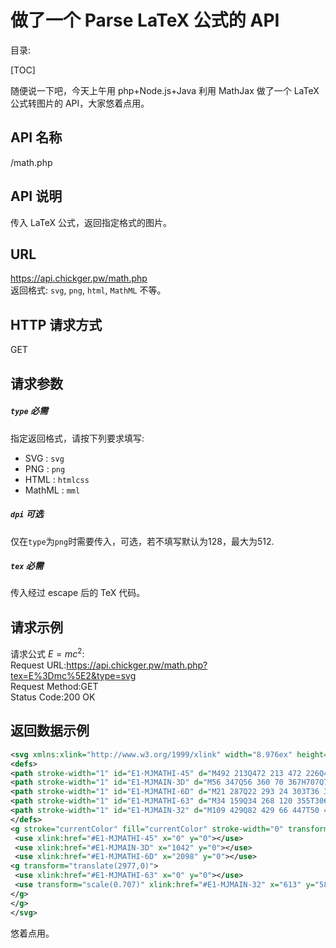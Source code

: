 做了一个 Parse LaTeX 公式的 API 
===
目录:

[TOC]

随便说一下吧，今天上午用 php+Node.js+Java 利用 MathJax 做了一个 LaTeX 公式转图片的 API，大家悠着点用。

## API 名称
/math.php
## API 说明
传入 LaTeX 公式，返回指定格式的图片。  
## URL
https://api.chickger.pw/math.php  
返回格式: `svg`, `png`, `html`, `MathML` 不等。
## HTTP 请求方式
GET
## 请求参数
##### `type` 必需
指定返回格式，请按下列要求填写:
+ SVG : `svg`
+ PNG : `png`
+ HTML : `htmlcss`
+ MathML : `mml`

##### `dpi` 可选
仅在`type`为`png`时需要传入，可选，若不填写默认为128，最大为512.

##### `tex` 必需
传入经过 escape 后的 TeX 代码。

## 请求示例
请求公式 $E = mc^2$:  
Request URL:https://api.chickger.pw/math.php?tex=E%3Dmc%5E2&type=svg  
Request Method:GET  
Status Code:200 OK  

## 返回数据示例
````xml
<svg xmlns:xlink="http://www.w3.org/1999/xlink" width="8.976ex" height="2.676ex" style="vertical-align: -0.338ex;" viewBox="0 -1006.6 3864.5 1152.1" role="img" focusable="false" xmlns="http://www.w3.org/2000/svg">
<defs>
<path stroke-width="1" id="E1-MJMATHI-45" d="M492 213Q472 213 472 226Q472 230 477 250T482 285Q482 316 461 323T364 330H312Q311 328 277 192T243 52Q243 48 254 48T334 46Q428 46 458 48T518 61Q567 77 599 117T670 248Q680 270 683 272Q690 274 698 274Q718 274 718 261Q613 7 608 2Q605 0 322 0H133Q31 0 31 11Q31 13 34 25Q38 41 42 43T65 46Q92 46 125 49Q139 52 144 61Q146 66 215 342T285 622Q285 629 281 629Q273 632 228 634H197Q191 640 191 642T193 659Q197 676 203 680H757Q764 676 764 669Q764 664 751 557T737 447Q735 440 717 440H705Q698 445 698 453L701 476Q704 500 704 528Q704 558 697 578T678 609T643 625T596 632T532 634H485Q397 633 392 631Q388 629 386 622Q385 619 355 499T324 377Q347 376 372 376H398Q464 376 489 391T534 472Q538 488 540 490T557 493Q562 493 565 493T570 492T572 491T574 487T577 483L544 351Q511 218 508 216Q505 213 492 213Z"></path>
<path stroke-width="1" id="E1-MJMAIN-3D" d="M56 347Q56 360 70 367H707Q722 359 722 347Q722 336 708 328L390 327H72Q56 332 56 347ZM56 153Q56 168 72 173H708Q722 163 722 153Q722 140 707 133H70Q56 140 56 153Z"></path>
<path stroke-width="1" id="E1-MJMATHI-6D" d="M21 287Q22 293 24 303T36 341T56 388T88 425T132 442T175 435T205 417T221 395T229 376L231 369Q231 367 232 367L243 378Q303 442 384 442Q401 442 415 440T441 433T460 423T475 411T485 398T493 385T497 373T500 364T502 357L510 367Q573 442 659 442Q713 442 746 415T780 336Q780 285 742 178T704 50Q705 36 709 31T724 26Q752 26 776 56T815 138Q818 149 821 151T837 153Q857 153 857 145Q857 144 853 130Q845 101 831 73T785 17T716 -10Q669 -10 648 17T627 73Q627 92 663 193T700 345Q700 404 656 404H651Q565 404 506 303L499 291L466 157Q433 26 428 16Q415 -11 385 -11Q372 -11 364 -4T353 8T350 18Q350 29 384 161L420 307Q423 322 423 345Q423 404 379 404H374Q288 404 229 303L222 291L189 157Q156 26 151 16Q138 -11 108 -11Q95 -11 87 -5T76 7T74 17Q74 30 112 181Q151 335 151 342Q154 357 154 369Q154 405 129 405Q107 405 92 377T69 316T57 280Q55 278 41 278H27Q21 284 21 287Z"></path>
<path stroke-width="1" id="E1-MJMATHI-63" d="M34 159Q34 268 120 355T306 442Q362 442 394 418T427 355Q427 326 408 306T360 285Q341 285 330 295T319 325T330 359T352 380T366 386H367Q367 388 361 392T340 400T306 404Q276 404 249 390Q228 381 206 359Q162 315 142 235T121 119Q121 73 147 50Q169 26 205 26H209Q321 26 394 111Q403 121 406 121Q410 121 419 112T429 98T420 83T391 55T346 25T282 0T202 -11Q127 -11 81 37T34 159Z"></path>
<path stroke-width="1" id="E1-MJMAIN-32" d="M109 429Q82 429 66 447T50 491Q50 562 103 614T235 666Q326 666 387 610T449 465Q449 422 429 383T381 315T301 241Q265 210 201 149L142 93L218 92Q375 92 385 97Q392 99 409 186V189H449V186Q448 183 436 95T421 3V0H50V19V31Q50 38 56 46T86 81Q115 113 136 137Q145 147 170 174T204 211T233 244T261 278T284 308T305 340T320 369T333 401T340 431T343 464Q343 527 309 573T212 619Q179 619 154 602T119 569T109 550Q109 549 114 549Q132 549 151 535T170 489Q170 464 154 447T109 429Z"></path>
</defs>
<g stroke="currentColor" fill="currentColor" stroke-width="0" transform="matrix(1 0 0 -1 0 0)">
 <use xlink:href="#E1-MJMATHI-45" x="0" y="0"></use>
 <use xlink:href="#E1-MJMAIN-3D" x="1042" y="0"></use>
 <use xlink:href="#E1-MJMATHI-6D" x="2098" y="0"></use>
<g transform="translate(2977,0)">
 <use xlink:href="#E1-MJMATHI-63" x="0" y="0"></use>
 <use transform="scale(0.707)" xlink:href="#E1-MJMAIN-32" x="613" y="583"></use>
</g>
</g>
</svg>
````
悠着点用。
